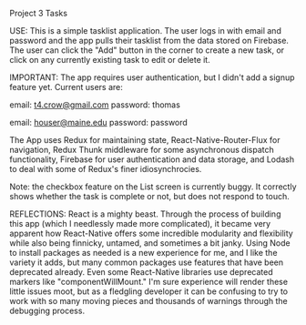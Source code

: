Project 3
Tasks

USE:
This is a simple tasklist application. The user logs in with email and password and the app pulls their tasklist from the data stored on Firebase. The user can click the "Add" button in the corner to create a new task, or click on any currently existing task to edit or delete it.

IMPORTANT: The app requires user authentication, but I didn't add a signup feature yet. Current users are:

email: t4.crow@gmail.com
password: thomas

email: houser@maine.edu
password: password

The App uses Redux for maintaining state, React-Native-Router-Flux for navigation, Redux Thunk middleware for some asynchronous dispatch functionality, Firebase for user authentication and data storage, and Lodash to deal with some of Redux's finer idiosynchrocies. 

Note: the checkbox feature on the List screen is currently buggy. It correctly shows whether the task is complete or not, but does not respond to touch.

REFLECTIONS:
React is a mighty beast. Through the process of building this app (which I needlessly made more complicated), it became very apparent how React-Native offers some incredible modularity and flexibility while also being finnicky, untamed, and sometimes a bit janky. Using Node to install packages as needed is a new experience for me, and I like the variety it adds, but many common packages use features that have been deprecated already. Even some React-Native libraries use deprecated markers like "componentWillMount." I'm sure experience will render these little issues moot, but as a fledgling developer it can be confusing to try to work with so many moving pieces and thousands of warnings through the debugging process.
